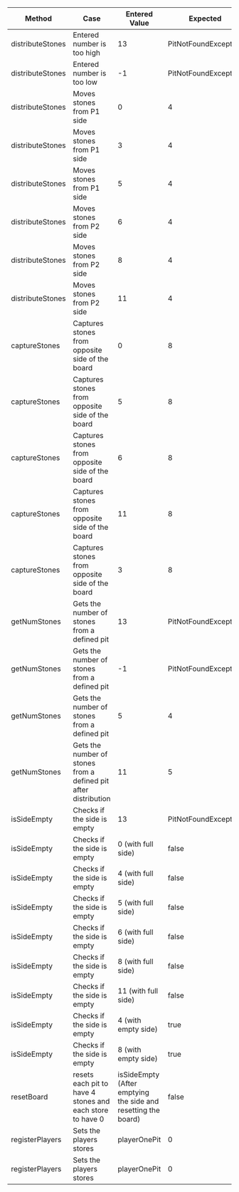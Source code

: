 | Method | Case | Entered Value | Expected | Pass/Fail |
| --- | --- | --- | --- | --- |
| distributeStones | Entered number is too high | 13 | PitNotFoundException | Passes |
| distributeStones | Entered number is too low | -1 | PitNotFoundException | Passes |
| distributeStones | Moves stones from P1 side | 0 | 4 | Passes |
| distributeStones | Moves stones from P1 side | 3 | 4 | Passes |
| distributeStones | Moves stones from P1 side | 5 | 4 | Passes |
| distributeStones | Moves stones from P2 side | 6 | 4 | Passes |
| distributeStones | Moves stones from P2 side | 8 | 4 | Passes |
| distributeStones | Moves stones from P2 side | 11 | 4 | Passes |
| captureStones | Captures stones from opposite side of the board | 0 | 8 | Passes |
| captureStones | Captures stones from opposite side of the board | 5 | 8 | Passes |
| captureStones | Captures stones from opposite side of the board | 6 | 8 | Passes |
| captureStones | Captures stones from opposite side of the board | 11 | 8 | Passes |
| captureStones | Captures stones from opposite side of the board | 3 | 8 | Passes |
| getNumStones | Gets the number of stones from a defined pit | 13 | PitNotFoundException | Passes |
| getNumStones | Gets the number of stones from a defined pit | -1 | PitNotFoundException | Passes |
| getNumStones | Gets the number of stones from a defined pit | 5 | 4 | Passes |
| getNumStones | Gets the number of stones from a defined pit after distribution | 11 | 5 | Passes |
| isSideEmpty | Checks if the side is empty | 13 | PitNotFoundException | Passes |
| isSideEmpty | Checks if the side is empty | 0 (with full side) | false | Passes |
| isSideEmpty | Checks if the side is empty | 4 (with full side) | false | Passes |
| isSideEmpty | Checks if the side is empty | 5 (with full side) | false | Passes |
| isSideEmpty | Checks if the side is empty | 6 (with full side) | false | Passes |
| isSideEmpty | Checks if the side is empty | 8 (with full side) | false | Passes |
| isSideEmpty | Checks if the side is empty | 11 (with full side) | false | Passes |
| isSideEmpty | Checks if the side is empty | 4 (with empty side) | true | Passes |
| isSideEmpty | Checks if the side is empty | 8 (with empty side) | true | Passes |
| resetBoard | resets each pit to have 4 stones and each store to have 0 | isSideEmpty (After emptying the side and resetting the board) | false | Passes |
| registerPlayers | Sets the players stores | playerOnePit | 0 | Passes |
| registerPlayers | Sets the players stores | playerOnePit | 0 | Passes |
